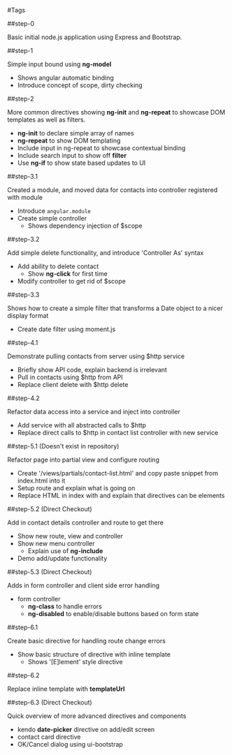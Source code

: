 #Tags

##step-0

Basic initial node.js application using Express and Bootstrap.

##step-1

Simple input bound using **ng-model**

 - Shows angular automatic binding
 - Introduce concept of scope, dirty checking

##step-2

More common directives showing **ng-init** and **ng-repeat** to showcase DOM templates as well as filters.

 - **ng-init** to declare simple array of names
 - **ng-repeat** to show DOM templating
 - Include input in ng-repeat to showcase contextual binding
 - Include search input to show off **filter**
 - Use **ng-if** to show state based updates to UI

##step-3.1

Created a module, and moved data for contacts into controller registered with module

  - Introduce <code>angular.module</code>
  - Create simple controller
    - Shows dependency injection of $scope

##step-3.2

Add simple delete functionality, and introduce 'Controller As' syntax

  - Add ability to delete contact
    - Show **ng-click** for first time
  - Modify controller to get rid of $scope

##step-3.3

Shows how to create a simple filter that transforms a Date object to a nicer display format

  - Create date filter using moment.js

##step-4.1

Demonstrate pulling contacts from server using $http service

  - Briefly show API code, explain backend is irrelevant
  - Pull in contacts using $http from API
  - Replace client delete with $http delete

##step-4.2

Refactor data access into a service and inject into controller

  - Add service with all abstracted calls to $http
  - Replace direct calls to $http in contact list controller with new service

##step-5.1 (Doesn't exist in repository)

Refactor page into partial view and configure routing

  - Create '/views/partials/contact-list.html' and copy paste snippet from index.html into it
  - Setup route and explain what is going on
  - Replace HTML in index with **<ng-view>** and explain that directives can be elements

##step-5.2 (Direct Checkout)

Add in contact details controller and route to get there

  - Show new route, view and controller
  - Show new menu controller
    - Explain use of **ng-include**
  - Demo add/update functionality

##step-5.3 (Direct Checkout)

Adds in form controller and client side error handling

  - form controller
    - **ng-class** to handle errors
    - **ng-disabled** to enable/disable buttons based on form state

##step-6.1

Create basic directive for handling route change errors

  - Show basic structure of directive with inline template
    - Shows '[E]lement' style directive

##step-6.2

Replace inline template with **templateUrl**

##step-6.3 (Direct Checkout)

Quick overview of more advanced directives and components

  - kendo **date-picker** directive on add/edit screen
  - contact card directive
  - OK/Cancel dialog using ui-bootstrap